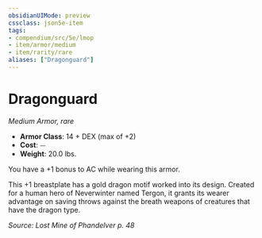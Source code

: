 ```yaml
---
obsidianUIMode: preview
cssclass: json5e-item
tags:
- compendium/src/5e/lmop
- item/armor/medium
- item/rarity/rare
aliases: ["Dragonguard"]
---
```

# Dragonguard
*Medium Armor, rare*  

- **Armor Class**: 14 + DEX (max of +2)
- **Cost**: ⏤
- **Weight**: 20.0 lbs.

You have a +1 bonus to AC while wearing this armor.

This +1 breastplate has a gold dragon motif worked into its design. Created for a human hero of Neverwinter named Tergon, it grants its wearer advantage on saving throws against the breath weapons of creatures that have the dragon type.

*Source: Lost Mine of Phandelver p. 48*